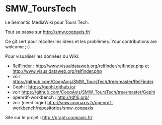 SMW_ToursTech
=============

Le Semantic MediaWiki pour Tours Tech.

Tout se passe sur http://smw.coopaxis.fr/

Ce git sert pour récolter les idées et les problèmes. Your contributions are welcome ;-)

Pour visualiser les données du Wiki:

* RelFinder : http://www.visualdataweb.org/relfinder/relfinder.php et http://www.visualdataweb.org/relfinder.php
 * voir https://github.com/CoopAxis/SMW_ToursTech/tree/master/RelFinder
* Gephi : https://gephi.github.io/
 * voir https://github.com/CoopAxis/SMW_ToursTech/tree/master/Gephi
* openrdf-workbench : http://rdf4j.org/
 * voir (need login) http://smw.coopaxis.fr/openrdf-workbench/repositories/smw-coopaxis

Site sur le projet : http://graph.coopaxis.fr/
